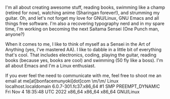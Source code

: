 I'm all about creating awesome stuff, reading books, swimming like a champ (retired for now), watching anime (Sharingan forever!), and strumming my guitar.  Oh, and let's not forget my love for GNU/Linux, GNU Emacs and all things free software.  I'm also a recovering typography nerd and in my spare time, I'm working on becoming the next Saitama Sensei (One Punch man, anyone?)

When it comes to me, I like to think of myself as a Sensei in the Art of Anything (yes, I've mastered AA).  I like to dabble in a little bit of everything that's cool.  That includes electronics, coding, playing the guitar, reading books (because yes, books are cool) and swimming (50 fly like a boss).  I'm all about Emacs and I'm a Linux enthusiast.

If you ever feel the need to communicate with me, feel free to shoot me an email at me[at]bonfacemunyoki[dot]com \m/\m/
Linux localhost.localdomain 6.0.7-301.fc37.x86_64 #1 SMP PREEMPT_DYNAMIC Fri Nov 4 18:35:48 UTC 2022 x86_64 x86_64 x86_64 GNU/Linux
